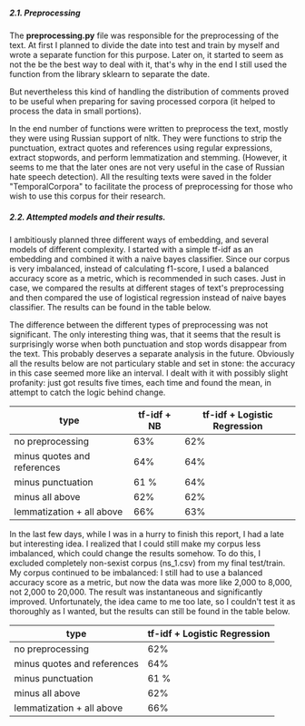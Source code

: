 ##### 2.1. Preprocessing

The **preprocessing.py** file was responsible for the preprocessing of the text. 
At first I planned to divide the date into test and train by myself and wrote a separate function for this purpose. Later on, it started to seem as not the be the best way to deal with it, that's why in the end I still used the function from the library sklearn to separate the date.

But nevertheless this kind of handling the distribution of comments proved to be useful when preparing for saving processed corpora (it helped to process the data in small portions). 

In the end number of functions were written to preprocess the text, mostly they were using Russian support of nltk.
They were functions to strip the punctuation, extract quotes and references using regular expressions, extract stopwords, and perform lemmatization and stemming. (However, it seems to me that the later ones are not very useful in the case of Russian hate speech detection).
All the resulting texts were saved in the folder "TemporalCorpora" to facilitate the process of preprocessing for those who wish to use this corpus for their research. 
 
 ##### 2.2. Attempted models and their results.
 
I ambitiously planned three different ways of embedding, and several models of different complexity.
I started with a simple tf-idf as an embedding and combined it with a naive bayes classifier. 
Since our corpus is very imbalanced, instead of calculating f1-score, I used a balanced accuracy score as a metric, which is recommended in such cases.
Just in case, we compared the results at different stages of text's preprocessing and then compared the use of logistical regression instead of naive bayes classifier. The results can be found in the table below.

The difference between the different types of preprocessing was not significant. The only interesting thing was, that  it seems that the result is surprisingly worse when both punctuation and stop words disappear from the text. This probably deserves a separate analysis in the future.
Obviously all the results below are not particulary stable and set in stone: the accuracy in this case seemed more like an interval. I dealt with it with possibly slight profanity: just got results five times, each time and found the mean, in attempt to catch the logic behind change.
 
 type | tf-idf + NB | tf-idf + Logistic Regression 
------------ | ----------|------------ 
no preprocessing | 63% | 62%
minus quotes and references | 64% | 64%
minus punctuation | 61 % | 64%
minus all above | 62% | 62%
lemmatization + all above | 66% | 63%

In the last few days, while I was in a hurry to finish this report, I had a late but interesting idea. I realized that I could still make my corpus less imbalanced, which could change the results somehow.
To do this, I excluded completely non-sexist corpus (ns_1.csv) from my final test/train. My  corpus continued to be imbalanced: I still had to use a balanced accuracy score as a metric, but now the data was more like 2,000 to 8,000, not 2,000 to 20,000.
The result was instantaneous and significantly improved. Unfortunately, the idea came to me too late, so I couldn't test it as thoroughly as I wanted, but the results can still be found in the table below. 

 type |  tf-idf + Logistic Regression 
------------ | ----------
no preprocessing |  62%
minus quotes and references |  64%
minus punctuation | 61 % 
minus all above | 62% 
lemmatization + all above | 66% 

